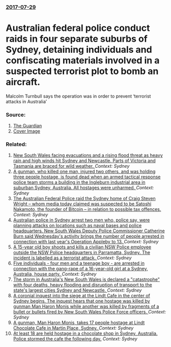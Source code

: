 ### [2017-07-29](/news/2017/07/29/index.md)

# Australian federal police conduct raids in four separate suburbs of Sydney, detaining individuals and confiscating materials involved in a suspected terrorist plot to bomb an aircraft. 

Malcolm Turnbull says the operation was in order to prevent ‘terrorist attacks in Australia’


### Source:

1. [The Guardian](https://www.theguardian.com/australia-news/2017/jul/29/counter-terrorism-police-raid-properties-in-four-sydney-suburbs)
1. [Cover Image](https://i.guim.co.uk/img/media/9b342a9515bfe941b2721e9be027ec8305e94a7d/0_52_4659_2795/master/4659.jpg?w=1200&amp;h=630&amp;q=55&amp;auto=format&amp;usm=12&amp;fit=crop&amp;crop=faces%2Centropy&amp;bm=normal&amp;ba=bottom%2Cleft&amp;blend64=aHR0cHM6Ly91cGxvYWRzLmd1aW0uY28udWsvMjAxNi8wNS8yNS9vdmVybGF5LWxvZ28tMTIwMC05MF9vcHQucG5n&amp;s=1740bc88ca67a28de023d490ce484d24)

### Related:

1. [ New South Wales facing evacuations and a rising flood threat as heavy rain and high winds hit Sydney and Newcastle. Parts of Victoria and Tasmania are braced for wild weather. ](/news/2016/06/5/new-south-wales-facing-evacuations-and-a-rising-flood-threat-as-heavy-rain-and-high-winds-hit-sydney-and-newcastle-parts-of-victoria-and-t.md) _Context: Sydney_
2. [A gunman, who killed one man, injured two others, and was holding three people hostage, is found dead when an armed tactical response police team storms a building in the Ingleburn industrial area in suburban Sydney, Australia. All hostages were unharmed. ](/news/2016/03/7/a-gunman-who-killed-one-man-injured-two-others-and-was-holding-three-people-hostage-is-found-dead-when-an-armed-tactical-response-police.md) _Context: Sydney_
3. [The Australian Federal Police raid the Sydney home of Craig Steven Wright &ndash; whom media today claimed was suspected to be Satoshi Nakamoto, the founder of Bitcoin &ndash; in relation to possible tax offences. ](/news/2015/12/9/the-australian-federal-police-raid-the-sydney-home-of-craig-steven-wright-ndash-whom-media-today-claimed-was-suspected-to-be-satoshi-nakam.md) _Context: Sydney_
4. [Australian police in Sydney arrest two men who, police say, were planning attacks on locations such as naval bases and police headquarters. New South Wales Deputy Police Commissioner Catherine Burn said Wednesday's activity brings the number of people arrested in connection with last year's Operation Appleby to 13. ](/news/2015/12/23/australian-police-in-sydney-arrest-two-men-who-police-say-were-planning-attacks-on-locations-such-as-naval-bases-and-police-headquarters.md) _Context: Sydney_
5. [A 15-year old boy shoots and kills a civilian NSW Police employee outside the NSW Police headquarters in Parramatta, Sydney. The incident is labelled as a terrorist attack. ](/news/2015/10/2/a-15-year-old-boy-shoots-and-kills-a-civilian-nsw-police-employee-outside-the-nsw-police-headquarters-in-parramatta-sydney-the-incident-is.md) _Context: Sydney_
6. [ Five individuals - four men and a teenage boy - are arrested in connection with the gang-rape of a 16-year-old girl at a Sydney, Australia, house party. ](/news/2015/10/15/five-individuals-a-four-men-and-a-teenage-boy-a-are-arrested-in-connection-with-the-gang-rape-of-a-16-year-old-girl-at-a-sydney-austra.md) _Context: Sydney_
7. [The storm in Australia's New South Wales is declared a "catastrophe" with four deaths, heavy flooding and disruption of transport to the state's largest cities Sydney and Newcastle. ](/news/2015/04/22/the-storm-in-australia-s-new-south-wales-is-declared-a-catastrophe-with-four-deaths-heavy-flooding-and-disruption-of-transport-to-the-sta.md) _Context: Sydney_
8. [A coronial inquest into the siege at the Lindt Cafe in the center of Sydney begins. The inquest hears that one hostage was killed by gunman Man Haron Monis while another was killed by fragments of a bullet or bullets fired by New South Wales Police Force officers. ](/news/2015/01/29/a-coronial-inquest-into-the-siege-at-the-lindt-cafe-in-the-center-of-sydney-begins-the-inquest-hears-that-one-hostage-was-killed-by-gunman.md) _Context: Sydney_
9. [A gunman, Man Haron Monis, takes 17 people hostage at Lindt Chocolate Cafe in Martin Place, Sydney. ](/news/2014/12/15/a-gunman-man-haron-monis-takes-17-people-hostage-at-lindt-chocolate-cafa-c-in-martin-place-sydney.md) _Context: Sydney_
10. [At least 18 are held hostage in a chocolate shop in Sydney, Australia. Police stormed the cafe the following day.](/news/2014/12/14/at-least-18-are-held-hostage-in-a-chocolate-shop-in-sydney-australia-police-stormed-the-cafa-c-the-following-day.md) _Context: Sydney_
